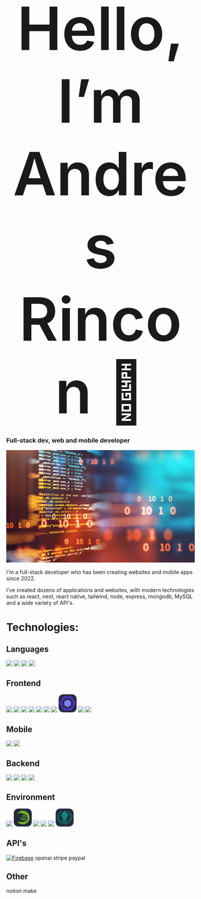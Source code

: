 # <div style="text-align: center; font-size: 4vh; font-weight: 600" align="center">Hello, I’m Andres Rincon 👋</div>
### Full-stack dev, web and mobile developer

<img src="src/banner-github.jpg" style="width: 100%; max-height: 300px !important; object-fit: cover; height: 300px !important;" >

I'm a full-stack developer who has been creating websites and mobile apps since 2022.

I've created dozens of applications and websites, with modern technologies such as react, next, react native, tailwind, node, express, mongodb, MySQL and a wide variety of API's.

# Technologies:


## Languages
<a href="https://developer.mozilla.org/en/docs/Web/JavaScript" title="JavaScript"><img src="https://skillicons.dev/icons?i=javascript" style="width: 48px;"></a>
<a href="https://www.typescriptlang.org/"><img src="https://skillicons.dev/icons?i=typescript" style="width: 48px;"></a>
<a href="https://www.php.net/"><img src="https://skillicons.dev/icons?i=php" style="width: 48px;"></a>
<a href="https://www.gnu.org/software/bash/"><img src="https://skillicons.dev/icons?i=bash" style="width: 48px;"></a>


## Frontend
<a href="https://developer.mozilla.org/fr/docs/Web/HTML" title="HTML"><img src="https://skillicons.dev/icons?i=html" style="width: 48px;"></a>
<a href="https://developer.mozilla.org/fr/docs/Web/CSS" title="CSS"><img src="https://skillicons.dev/icons?i=css" style="width: 48px;"></a>
<a href="https://sass-lang.com/"><img src="https://skillicons.dev/icons?i=sass" style="width: 48px;"></a>
<a href="https://tailwindcss.com/"><img src="https://skillicons.dev/icons?i=tailwind" style="width: 48px;"></a>
<a href="https://react.dev/"><img src="https://skillicons.dev/icons?i=react" style="width: 48px;"></a>
<a href="https://vitejs.dev/"><img src="https://skillicons.dev/icons?i=vite" style="width: 48px;"></a>
<a href="https://nextjs.org/"><img src="https://skillicons.dev/icons?i=next" style="width: 48px;"></a>
<a href="https://eslint.org/" title="ESLint"><img src="src/eslint.png" style="width: 48px;"></a>
<a href="https://jestjs.io/"><img src="https://skillicons.dev/icons?i=jest" style="width: 48px;"></a>
<a href="https://www.figma.com/"><img src="https://skillicons.dev/icons?i=figma" style="width: 48px;"></a>

## Mobile
<a href="https://developer.android.com/studio" title="Android Studio"><img src="https://skillicons.dev/icons?i=androidstudio" style="width: 48px;"></a>
<a href="https://reactnative.dev/"><img src="https://skillicons.dev/icons?i=react" style="width: 48px;"></a>


## Backend
<a href="https://nodejs.org/en" title="NodeJS"><img src="https://skillicons.dev/icons?i=nodejs" style="width: 48px;"></a>
<a href="https://expressjs.com/fr/"><img src="https://skillicons.dev/icons?i=express" style="width: 48px;"></a>
<a href="https://www.mysql.com/"><img src="https://skillicons.dev/icons?i=mysql" style="width: 48px;"></a>
<a href="https://www.mongodb.com/"><img src="https://skillicons.dev/icons?i=mongo" style="width: 48px;"></a>


## Environment
<a href="https://www.gnu.org/gnu/linux-and-gnu.html" title="GNU/Linux (Tux!)"><img src="https://skillicons.dev/icons?i=linux" style="width: 48px;"></a>
<a href="https://www.opensuse.org/" title="OpenSUSE"><img src="src/opensuse.png" style="width: 48px;"></a>
<a href="https://code.visualstudio.com/"><img src="https://skillicons.dev/icons?i=vscode" style="width: 48px;"></a>
<a href="https://git-scm.com/"><img src="https://skillicons.dev/icons?i=git" style="width: 48px;"></a>
<a href="https://github.com/"><img src="https://skillicons.dev/icons?i=github" style="width: 48px;"></a>
<a href="https://www.gitkraken.com/" title="GitKraken"><img src="src/gitkraken.png" style="width: 48px;"></a>


## API's
[![Firebase](https://skillicons.dev/icons?i=firebase)](https://firebase.google.com/)
openai
stripe
paypal


## Other
notion
make